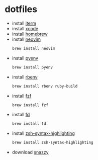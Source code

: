 # dotfiles


- install [iterm](https://iterm2.com/)
- install [xcode](https://apps.apple.com/gb/app/xcode/id497799835)
- install [homebrew](https://brew.sh/)
- install [neovim](https://neovim.io/)
  ```sh
  brew install neovim
  ```
- install [pyenv](https://github.com/pyenv/pyenv)
  ```sh
  brew install pyenv
  ```
- install [rbenv](https://github.com/rbenv/rbenv)
  ```sh
  brew install rbenv ruby-build
  ```
- install [fzf](https://github.com/junegunn/fzf)
  ```sh
  brew install fzf
  ```
- install [fd](https://github.com/sharkdp/fd)
  ```sh
  brew install fd
  ```
- install [zsh-syntax-highlighting](https://github.com/zsh-users/zsh-syntax-highlighting)
  ```sh
  brew install zsh-syntax-highlighting
  ```
- download [snazzy](https://github.com/sindresorhus/iterm2-snazzy)
